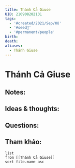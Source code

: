 ```yaml
---
title: Thánh Cả Giuse
UID: 210908202131
tags:
  - '#created/2021/Sep/08'
  - '#seed🥜'
  - '#permanent/people'
birth: 
death: 
aliases:
  - Thánh Giuse
---
```

# Thánh Cả Giuse

## Notes:


## Ideas & thoughts:

## Questions:


## Tham khảo:
```dataview
list
from [[Thánh Cả Giuse]]
sort file.name asc
```
